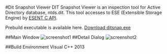 #Dit Snapshot Viewer
DIT Snapshot Viewer is an inspection tool for Active Directory database, ntds.dit. This tool accesses to ESE (Extensible Storage Engine) by [ESENT C API](https://msdn.microsoft.com/en-us/library/gg269259%28v=exchg.10%29.aspx).

Prebuild executable is available here.
[Download ditsnap.exe](https://github.com/yosqueoy/ditsnap/blob/master/x64/Release/ditsnap.exe?raw=true)

##Main Window
![screenshot1](https://raw.githubusercontent.com/yosqueoy/ditsnap/master/images/screenshot1.png)
##Detail Dialog
![screenshot2](https://raw.githubusercontent.com/yosqueoy/ditsnap/master/images/screenshot2.png)

##Build Environment
Visual C++ 2013

